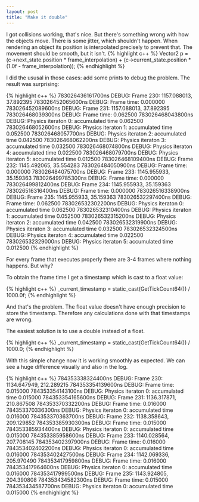 ```yaml
---
layout: post
title: "Make it double"
---
```


I got collisions working, that's nice. But there's something wrong with how
the objects move. There is some jitter, which shouldn't happen.
When rendering an object its position is interpolated precisely to
prevent that. The movement should be smooth, but it isn't.
{% highlight c++ %}
	Vector2 p = (c->next_state.position * frame_interpolation) +
	            (c->current_state.position * (1.0f - frame_interpolation));
{% endhighlight %}

I did the ususal in those cases: add some prints to debug the problem. The
result was surprising:

{% highlight c++ %}
783026436161700ns DEBUG: Frame 230: 1157.088013, 37.892395
783026452065600ns DEBUG:        Frame time: 0.000000
783026452089600ns DEBUG: Frame 231: 1157.088013, 37.892395
783026468039300ns DEBUG:        Frame time: 0.062500
783026468043800ns DEBUG:        Physics iteraton 0: accumulated time 0.062500
783026468052600ns DEBUG:        Physics iteraton 1: accumulated time 0.052500
783026468057700ns DEBUG:        Physics iteraton 2: accumulated time 0.042500
783026468062200ns DEBUG:        Physics iteraton 3: accumulated time 0.032500
783026468074800ns DEBUG:        Physics iteraton 4: accumulated time 0.022500
783026468079700ns DEBUG:        Physics iteraton 5: accumulated time 0.012500
783026468109400ns DEBUG: Frame 232: 1145.492065, 35.554283
783026484050900ns DEBUG:        Frame time: 0.000000
783026484075700ns DEBUG: Frame 233: 1145.955933, 35.159363
783026499785300ns DEBUG:        Frame time: 0.000000
783026499812400ns DEBUG: Frame 234: 1145.955933, 35.159363
783026516316400ns DEBUG:        Frame time: 0.000000
783026516338900ns DEBUG: Frame 235: 1145.955933, 35.159363
783026532297400ns DEBUG:        Frame time: 0.062500
783026532302200ns DEBUG:        Physics iteraton 0: accumulated time 0.062500
783026532310400ns DEBUG:        Physics iteraton 1: accumulated time 0.052500
783026532315200ns DEBUG:        Physics iteraton 2: accumulated time 0.042500
783026532319900ns DEBUG:        Physics iteraton 3: accumulated time 0.032500
783026532324500ns DEBUG:        Physics iteraton 4: accumulated time 0.022500
783026532329000ns DEBUG:        Physics iteraton 5: accumulated time 0.012500
{% endhighlight %}

For every frame that executes properly there are 3-4 frames where nothing
happens. But why?

To obtain the frame time I get a timestamp which is cast to a float value:

{% highlight c++ %}
	_current_timestamp = static_cast<float>(GetTickCount64()) / 1000.0f;
{% endhighlight %}

And that's the problem. The float value doesn't have enough precision to
store the timestamp. Therefore any calculations done with that timestamps
are wrong.

The easiest solution is to use a double instead of a float.

{% highlight c++ %}
	_current_timestamp = static_cast<double>(GetTickCount64()) / 1000.0;
{% endhighlight %}

With this simple change now it is working smoothly as expected. We can see
a huge difference visually and also in the log.

{% highlight c++ %}
784353338324400ns DEBUG: Frame 230: 1134.647949, 212.289215
784353354139600ns DEBUG:        Frame time: 0.015000
784353354143100ns DEBUG:        Physics iteraton 0: accumulated time 0.015000
784353354165600ns DEBUG: Frame 231: 1136.317871, 210.867508
784353370332200ns DEBUG:        Frame time: 0.016000
784353370336300ns DEBUG:        Physics iteraton 0: accumulated time 0.016000
784353370363700ns DEBUG: Frame 232: 1138.358643, 209.129852
784353385930300ns DEBUG:        Frame time: 0.015000
784353385934400ns DEBUG:        Physics iteraton 0: accumulated time 0.015000
784353385958600ns DEBUG: Frame 233: 1140.028564, 207.708145
784353402397900ns DEBUG:        Frame time: 0.016000
784353402402200ns DEBUG:        Physics iteraton 0: accumulated time 0.016000
784353402427500ns DEBUG: Frame 234: 1142.069336, 205.970490
784353417959800ns DEBUG:        Frame time: 0.016000
784353417964600ns DEBUG:        Physics iteraton 0: accumulated time 0.016000
784353417999500ns DEBUG: Frame 235: 1143.924805, 204.390808
784353434582300ns DEBUG:        Frame time: 0.015000
784353434587700ns DEBUG:        Physics iteraton 0: accumulated time 0.015000
{% endhighlight %}

